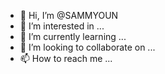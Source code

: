 - 👋 Hi, I’m @SAMMYOUN
- 👀 I’m interested in ...
- 🌱 I’m currently learning ...
- 💞️ I’m looking to collaborate on ...
- 📫 How to reach me ...

<!---
SAMMYOUN/SAMMYOUN is a ✨ special ✨ repository because its `README.md` (this file) appears on your GitHub profile.
You can click the Preview link to take a look at your changes.
--->
